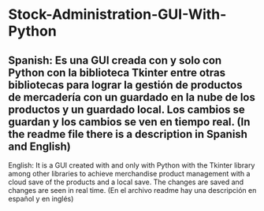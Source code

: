 # Stock-Administration-GUI-With-Python
Spanish: Es una GUI creada con y solo con Python con la biblioteca Tkinter entre otras bibliotecas para lograr la gestión de productos de mercadería con un guardado en la nube de los productos y un guardado local. Los cambios se guardan y los cambios se ven en tiempo real. (In the readme file there is a description in Spanish and English)
-------------------------------------------------------------------------------
English: It is a GUI created with and only with Python with the Tkinter library among other libraries to achieve merchandise product management with a cloud save of the products and a local save. The changes are saved and changes are seen in real time. (En el archivo readme hay una descripción en español y en inglés)
